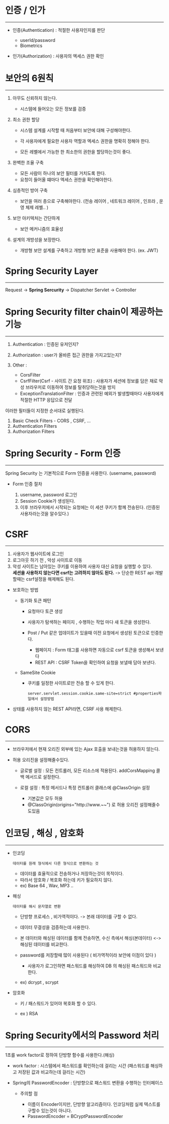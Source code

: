 # 인증 / 인가


-------

- 인증(Authentication) : 적절한 사용자인지를 판단

    - userId/password
    - Biometrics

- 인가(Authorization) : 사용자의 엑세스 권한 확인


# 보안의 6원칙

-----


1. 아무도 신뢰하지 않는다.

    - 시스템에 들어오는 모든 정보를 검증
2. 최소 권한 할당
    
    - 시스템 설계를 시작할 때 처음부터 보안에 대해 구성해야한다.
    - 각 사용자에게 필요한 사용자 역할과 엑세스 권한을 명확히 정해야 한다.
    
    - 모든 레벨에서 가능한 한 최소한의 권한을 할당하는것이 좋다.

3. 완벽한 조율 구축

    - 모든 사람이 하나의 보안 필터를 거치도록 한다.
    - 요청이 들어올 떄마다 엑세스 권한을 확인해야한다.
4. 심층적인 방어 구축
    
    - 보안을 여러 층으로 구축해야한다. (전송 레이어 , 네트워크 레이어 , 인프라 , 운영 체제 레벨.. )
   
5. 보안 아키텍처는 간단하게

    - 보안 메커니즘의 효율성

6. 설계의 개방성을 보장한다.

    - 개방형 보안 설계를 구축하고 개방형 보안 표준을 사용해야 한다. (ex. JWT)


# Spring Security Layer

---------


Request -> **Spring Sercurity** -> Dispatcher Servlet -> Controller    



# Spring Security filter chain이 제공하는 기능

---------------

1. Authentication : 인증된 유저인지?
2. Authorization : user가 올바른 접근 권한을 가지고있는지?
3. Other : 
   
   - CorsFilter
   - CsrfFilter(Csrf - 사이트 간 요청 위조) : 사용자가 세션에 정보를 담은 채로 악성 브라우저로 이동하여 정보를 탈취당하는것을 방지
   - ExceptionTranslationFilter : 인증과 관련된 예외가 발생할때마다 사용자에게 적절한 HTTP 응답으로 전달


이러한 필터들이 지정한 순서대로 실행된다.

1. Basic Check Filters - CORS , CSRF, ...
2. Authentication Filters
3. Authorization Filters



# Spring Security - Form 인증


----------

Spring Security 는 기본적으로 Form 인증을 사용한다. (username, password)    

- Form 인증 절차


   1. username, password 로그인
   2. Session Cookie가 생성된다.
   3. 이후 브라우저에서 시작되는 요청에는 이 세션 쿠키가 함께 전송된다. (인증된 사용자라는것을 알수있다.)
   

# CSRF


-----------

1. 사용자가 웹사이트에 로그인
2. 로그아웃 하기 전 , 악성 사이트로 이동 
3. 악성 사이트는 남아있는 쿠키를 이용하여 사용자 대신 요청을 실행할 수 있다.  
**세션을 사용하지 않는다면 csrf는 고려하지 않아도 된다.** -> 단순한 REST api 개발할때는 csrf설정을 해제해도 된다.


- 보호하는 방법

   - 동기화 토큰 패턴
  
      - 요청마다 토큰 생성
      - 사용자가 탐색하는 페이지 , 수행하는 작업 마다 새 토큰을 생성한다.
      - Post / Put 같은 업데이트가 있을때 이전 요청에서 생성된 토큰으로 인증한다.

         - 웹페이지 : Form 태그를 사용하면 자동으로 csrf 토큰을 생성해서 보낸다
         - REST API : CSRF Token을 확인하여 요청을 보낼때 담아 보낸다.
   - SameSite Cookie 
  
      - 쿠키를 일정한 사이트로만 전송 할 수 있게 한다.
         ~~~properties
        server.servlet.session.cookie.same-site=strict #properties파일에서 설정방법
        ~~~
        



- 상태를 사용하지 않는 REST API라면, CSRF 사용 해제한다.


# CORS

----------

- 브라우저에서 현재 오리진 외부에 있는 Ajax 호출을 보내는것을 허용하지 않는다.
- 허용 오리진을 설정해줄수있다.

   - 글로벌 설정 : 모든 컨트롤러, 모든 리소스에 적용된다. addCorsMapping 콜백 메서드로 설정한다.
   - 로컬 설정 : 특정 메서드나 특정 컨트롤러 클래스에 @ClassOrigin 설정 
  
      - 기본값은 모두 허용 
      - @ClassOrigin(origins="http://www.~~") 로 허용 오리진 설정해줄수도있음

        
# 인코딩 , 해싱 , 암호화 

------


- 인코딩

    ~~~
    데이터를 원래 형식에서 다른 형식으로 변환하는 것
  ~~~

    - 데이터를 효율적으로 전송하거나 저장하는것이 목적이다.
    - 따라서 암호화 / 복호화 하는데 키가 필요하지 않다.
    - ex) Base 64 , Wav, MP3 ..
 

- 해싱

    ~~~
    데이터를 해시 문자열로 변환
    ~~~
  
    - 단방향 프로세스 , 비가역적이다. -> 본래 데이터를 구할 수 없다.
    - 데이터 무결성을 검증하는데 사용한다. 
    - 본 데이터와 해싱된 데이터를 함께 전송하면, 수신 측에서 해싱(본데이터) <-> 해싱된 데이터를 비교한다.
    - password를 저장할때 많이 사용된다 ( 비가역적이라 보안에 이점이 있다 )
      
        - 사용자가 로그인하면 패스워드를 해싱하여 DB 의 해싱된 패스워드와 비교한다.
    - ex) dcrypt , scrypt


- 암호화

    - 키 / 패스워드가 있어야 복호화 할 수 있다. 

    - ex ) RSA


# Spring Security에서의 Password 처리


------

1초를 work factor로 정하여 단방향 함수를 사용한다.(해싱)        


- work factor : 시스템에서 패스워드를 확인하는데 걸리는 시간 (패스워드를 해싱하고 저장된 값과 비교하는데 걸리는 시간)

- Spring의 PasswordEncoder : 단방향으로 패스워드 변환을 수행하는 인터페이스 

    - 주의할 점

        - 이름이 Encoder이지만, 단방향 알고리즘이다. 인코딩처럼 실제 텍스트를 구할수 있는것이 아니다.
        - PasswordEncoder = BCryptPasswordEncoder



